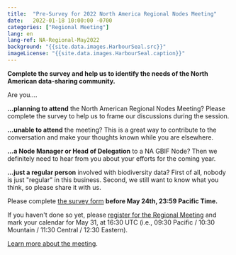 ```yaml
---
title:  "Pre-Survey for 2022 North America Regional Nodes Meeting"
date:   2022-01-18 10:00:00 -0700
categories: ["Regional Meeting"]
lang: en
lang-ref: NA-Regional-May2022
background: "{{site.data.images.HarbourSeal.src}}"
imageLicense: "{{site.data.images.HarbourSeal.caption}}"
---
```


**Complete the survey and help us to identify the needs of the North American data-sharing community.**

Are you....

**...planning to attend** the North American Regional Nodes Meeting? Please complete the survey to help us to frame our discussions during the session.

**...unable to attend** the meeting? This is a great way to contribute to the conversation and make your thoughts known while you are elsewhere.

**...a Node Manager or Head of Delegation** to a NA GBIF Node? Then we definitely need to hear from you about your efforts for the coming year.

**...just a regular person** involved with biodiversity data? First of all, nobody is just "regular" in this business. Second, we still want to know what you think, so please share it with us.

Please complete [the survey form](https://forms.gle/1ky4EgNLhS5tjCFp9 ) **before May 24th, 23:59 Pacific Time.**

If you haven't done so yet, please [register for the Regional Meeting](https://umontreal.zoom.us/meeting/register/tZIkceqhrzMoHtMuOdI3XrQ14baTlE_Br3bg) and mark your calendar for May 31, at 16:30 UTC (i.e., 09:30 Pacific / 10:30 Mountain / 11:30 Central / 12:30 Eastern).

[Learn more about the meeting](https://github.com/gbif/hp-north-america/blob/master/_posts/2022-04-25-may-regional-meeting.md).
